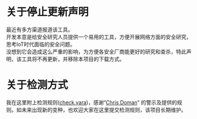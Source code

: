 # 关于停止更新声明
最近有多方渠道报道该工具。  
开发本意是给安全研究人员提供一个易用的工具，方便开展网络方面的安全研究，思考IoT时代面临的安全问题。  
没想到它会造成这么严重的影响，为方便各安全厂商能更好的研究和查杀，特此声明，该工具将不再更新，并移除本项目的下载方式。

# 关于检测方式
我在这里附上检测规则([check.yara](https://github.com/rootkiter/Binary-files/blob/master/check.yara))，感谢“[Chris Doman](https://www.alienvault.com/blogs/labs-research/internet-of-termites)” 的警示及提供的规则。如未来出现新的变种，也欢迎大家在这里提交检测规则，该项目长期维护。
